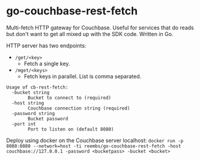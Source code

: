 # go-couchbase-rest-fetch
Multi-fetch HTTP gateway for Couchbase. Useful for services that do reads but don't want to get all mixed up with the SDK code. Written in Go.

HTTP server has two endpoints:

* `/get/<key>`
  * Fetch a single key.
* `/mget/<keys>`
  * Fetch keys in parallel. List is comma separated.


```
Usage of cb-rest-fetch:
  -bucket string
        Bucket to connect to (required)
  -host string
        Couchbase connection string (required)
  -password string
        Bucket password
  -port int
        Port to listen on (default 8080)
```

Deploy using docker on the Couchbase server localhost: `docker run -p 8080:8080 --network=host -ti reembs/go-couchbase-rest-fetch -host couchbase://127.0.0.1 -password <bucketpass> -bucket <bucket>`
